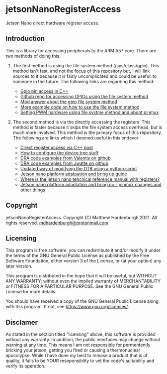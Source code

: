 # jetsonNanoRegisterAccess
Jetson Nano direct hardware register access.

## Introduction
This is a library for accessing peripherals to the ARM A57 core. There are two
methods of doing this.

1. The first method is using the file system method (/sys/class/gpio). This 
   method isn't fast, and not the focus of this repository but, I will link 
   sources to it because it is fairly uncomplicated and could be usefull to
   someone in the future. The following links are regarding this method:
   * [Gpio pin access in C++](https://forums.developer.nvidia.com/t/using-gpio-pins-with-c-on-the-nano/75783)  
   * [Github repo for accessing GPIOs using the file system method](https://github.com/pjueon/JetsonGPIO)
   * [Mod answer about the gpio file system method](https://forums.developer.nvidia.com/t/how-to-use-gpio-in-c-language/75191)
   * [More example code on how to use the file system method](https://www.ics.com/blog/how-control-gpio-hardware-c-or-c)
   * [Setting PWM hardware using file systme method and uboot pinmux](https://forums.developer.nvidia.com/t/nano-pwm-c/122492/9)

2. The second method is via the directly accessing the registers. This method
   is faster because it skips the file system access overhead, but is much
   more involved. This method is the primary focus of this repository. The
   following are links which I deemed useful in this endevor:
   * [Direct register access via C++ post](https://forums.developer.nvidia.com/t/jetson-nano-fast-gpio-c-example-with-direct-register-access/79692/12)
   * [How to configure the device tree stuff](https://www.seeedstudio.com/blog/2020/05/27/configure-pwm-output-on-jetson-nano-m/)
   * [DRA code examples from Valentis on github](https://github.com/valentis/jetson-nano-gpio-example)
   * [DRA code examples from Jwatte on github](https://github.com/jwatte/jetson-gpio-example)
   * [Updated way of modifying the DTB using a python script](https://docs.nvidia.com/jetson/l4t/#page/Tegra%20Linux%20Driver%20Package%20Development%20Guide/hw_setup_jetson_io.html%23wwpID0E0JE0HA)
   * [Jetson nano platform adatpation and bring up guide](https://developer.download.nvidia.com/embedded/L4T/r32-2_Release_v1.0/Tegra_Linux_Driver_Package_Nano_Adaptation_Guide.pdf?LXJYFxZKcq85VeLYsOVlrdF-YdUbKgX4Hd1eBPhpHV7rcpRcEYxJOKZQ7_W7JNexNwllmrjQPagLBLY9tnKUfIPpGl_kmyZOPjFXM130Z05vfURWk0IgtmWsQMn9eBYc6SSKoX-kayx0oyLox0pRAO87LR42ydM7FyjeiAdiOTIv6FV6F9ZMIi7l02GA227X1bFm#page235)
   * [Where is the jetson nano tehcnical reference manual with registers?](https://forums.developer.nvidia.com/t/technical-reference-manual/73593)
   * [Jetson nano platform adaptation and bring uo - pinmux changes and other things](https://docs.nvidia.com/jetson/l4t/index.html#page/Tegra%20Linux%20Driver%20Package%20Development%20Guide/adaptation_and_bringup_nano.html%23wwpID0E0EQ0HA)
 
## Copyright
jetsonNanoRegisterAccess. Copyright (C) Matthew Hardenburgh 2021. All rights reserved. mdhardenburgh@protonmail.com

## Licensing
This program is free software: you can redistribute it and/or modify
it under the terms of the GNU General Public License as published by
the Free Software Foundation, either version 3 of the License, or
(at your option) any later version.

This program is distributed in the hope that it will be useful,
but WITHOUT ANY WARRANTY; without even the implied warranty of
MERCHANTABILITY or FITNESS FOR A PARTICULAR PURPOSE.  See the
GNU General Public License for more details.

You should have received a copy of the GNU General Public License
along with this program.  If not, see <https://www.gnu.org/licenses/>.

## Disclamer
As stated in the section titled "licensing" above, this software is provided
without any warranty. In addition, the public interfaces may change without
warning at any time. This means I am not responsible for permentently bricking
your jetson, getting you fired or causing a thermonuclear apocolypse. While I 
have done my best to release a product that is of quality, it falls to be
YOUR reseponsiblity to vet the code's suitability and verify its operation.
